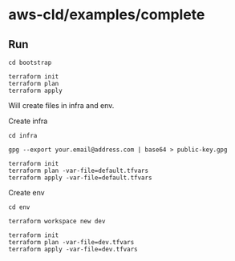 # aws-cld/examples/complete

## Run

```
cd bootstrap

terraform init
terraform plan
terraform apply
```

Will create files in infra and env.

Create infra

```
cd infra

gpg --export your.email@address.com | base64 > public-key.gpg

terraform init
terraform plan -var-file=default.tfvars
terraform apply -var-file=default.tfvars
```

Create env

```
cd env

terraform workspace new dev

terraform init
terraform plan -var-file=dev.tfvars
terraform apply -var-file=dev.tfvars
```

